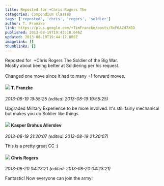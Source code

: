 ```yaml
---
title: Reposted for +Chris Rogers The
categories: Compendium Classes
tags: ['reposted', 'chris', 'rogers', 'soldier']
author: T. Franzke
link: https://plus.google.com/+TimFranzke/posts/RxF6AZd7XED
published: 2013-08-19T19:43:10.646Z
updated: 2013-08-19T19:44:17.000Z
imagelink: []
thumblinks: []
---
```


Reposted for  +Chris Rogers The Soldier of the Big War. <br />Mostly about beeing better at Soldiering per his request. <br /><br />Changed one move since it had to many +1 forward moves. 
<div id='comment z12ncp3qbue5dh5wp04chrfb3r3xupugn5o'>
  <h4><img src='{{site.baseurl}}//images/avatars/110330901807759406775_photo.jpg'> T. Franzke</h4>
      <p><cite>2013-08-19 19:55:25 (edited: 2013-08-19 19:55:25)</cite></p>
        <p>Upgraded Military Experience to be more involved. It&#39;s still fairly mechanical but makes you do Soldier like things. </p>
</div>
        

<div id='comment z12ncp3qbue5dh5wp04chrfb3r3xupugn5o'>
  <h4><img src='{{site.baseurl}}//images/avatars/110937611143261107555_photo.jpg'> Kasper Brohus Allerslev</h4>
      <p><cite>2013-08-19 21:20:07 (edited: 2013-08-19 21:20:07)</cite></p>
        <p>This is a pretty great CC :)</p>
</div>
        

<div id='comment z12ncp3qbue5dh5wp04chrfb3r3xupugn5o'>
  <h4><img src='{{site.baseurl}}//images/avatars/117034754546372832014_photo.jpg'> Chris Rogers</h4>
      <p><cite>2013-08-20 04:23:21 (edited: 2013-08-20 04:23:21)</cite></p>
        <p>Fantastic! Now everyone can join the army!</p>
</div>
        